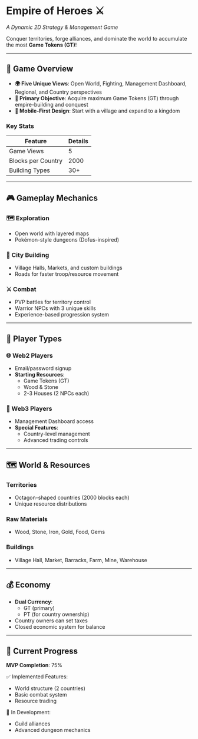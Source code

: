 # Empire of Heroes ⚔️  
*A Dynamic 2D Strategy & Management Game*  

Conquer territories, forge alliances, and dominate the world to accumulate the most **Game Tokens (GT)**!  

---

## 🏰 Game Overview  
- **🌍 Five Unique Views**: Open World, Fighting, Management Dashboard, Regional, and Country perspectives  
- **🎯 Primary Objective**: Acquire maximum Game Tokens (GT) through empire-building and conquest  
- **📱 Mobile-First Design**: Start with a village and expand to a kingdom  

### Key Stats  
| Feature | Details |  
|---------|---------|  
| Game Views | 5 |  
| Blocks per Country | 2000 |  
| Building Types | 30+ |  

---

## 🎮 Gameplay Mechanics  
### 🗺️ Exploration  
- Open world with layered maps  
- Pokémon-style dungeons (Dofus-inspired)  

### 🏰 City Building  
- Village Halls, Markets, and custom buildings  
- Roads for faster troop/resource movement  

### ⚔️ Combat  
- PVP battles for territory control  
- Warrior NPCs with 3 unique skills  
- Experience-based progression system  

---

## 👥 Player Types  
### 🌐 Web2 Players  
- Email/password signup  
- **Starting Resources**:  
  - Game Tokens (GT)  
  - Wood & Stone  
  - 2-3 Houses (2 NPCs each)  

### 🔗 Web3 Players  
- Management Dashboard access  
- **Special Features**:  
  - Country-level management  
  - Advanced trading controls  

---

## 🗺️ World & Resources  
### Territories  
- Octagon-shaped countries (2000 blocks each)  
- Unique resource distributions  

### Raw Materials  
- Wood, Stone, Iron, Gold, Food, Gems  

### Buildings  
- Village Hall, Market, Barracks, Farm, Mine, Warehouse  

---

## 💰 Economy  
- **Dual Currency**:  
  - GT (primary)  
  - PT (for country ownership)  
- Country owners can set taxes  
- Closed economic system for balance  

---

## 🚀 Current Progress  
**MVP Completion**: 75%  

✅ Implemented Features:  
- World structure (2 countries)  
- Basic combat system  
- Resource trading  

🔧 In Development:  
- Guild alliances  
- Advanced dungeon mechanics  
